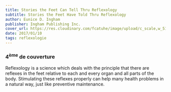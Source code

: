 ```yaml
---
title: Stories the Feet Can Tell Thru Reflexology
subtitle: Stories the Feet Have Told Thru Reflexology
author: Eunice D. Ingham
publisher: Ingham Publishing Inc.
cover_url: https://res.cloudinary.com/fcatuhe/image/upload/c_scale,w_512/v1711899163/raphaele-rodellar.fr/bibliotheque/9780961180430.jpg
date: 2017/01/10
tags: reflexologie
---
```


### 4<sup>ème</sup> de couverture

Reflexology is a science which deals with the principle that there are reflexes in the feet relative to each and every organ and all parts of the body. Stimulating these reflexes properly can help many health problems in a natural way, just like preventive maintenance.
